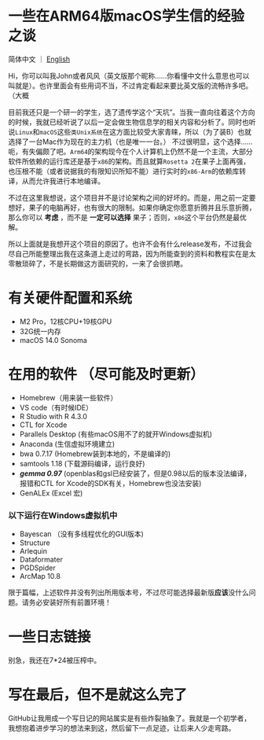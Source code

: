 # 一些在ARM64版macOS学生信的经验之谈

  简体中文 ｜ [English](README.md)

  Hi，你可以叫我John或者风风（英文版那个昵称……你看懂中文什么意思也可以叫就是）。也许里面会有些用词不当，不过肯定看起来要比英文版的流畅许多吧。（大概

  目前我还只是一个研一的学生，选了遗传学这个“天坑”。当我一直向往着这个方向的时候，我就已经听说了以后一定会做生物信息学的相关内容和分析了。同时也听说`Linux`和`macOS`这些`类Unix系统`在这方面比较受大家青睐，所以（为了装B）也就选择了一台Mac作为现在的主力机（也是唯一一台。）
  不过很明显，这个选择……呃，有失偏颇了吧。`Arm64`的架构现今在个人计算机上仍然不是一个主流，大部分软件所依赖的运行库还是基于`x86`的架构。而且就算`Rosetta 2`在果子上面再强，也压根不能（或者说据我的有限知识所知不能）进行实时的`x86-Arm`的依赖库转译，从而允许我进行本地编译。

  不过在这里我想说，这个项目并不是讨论架构之间的好坏的。而是，用之前一定要想好，果子的电脑再好，也有很大的限制。如果你确定你愿意折腾并且乐意折腾，那么你可以 **考虑** ，而不是 **一定可以选择** 果子；否则，`x86`这个平台仍然是最优解。

  所以上面就是我想开这个项目的原因了。也许不会有什么release发布，不过我会尽自己所能整理出我在这条道上走过的弯路，因为所能查到的资料和教程实在是太零散琐碎了，不是长期做这方面研究的，一来了会很抓瞎。

# 有关硬件配置和系统

- M2 Pro，12核CPU+19核GPU
- 32G统一内存
- macOS 14.0 Sonoma

# 在用的软件 （尽可能及时更新）

- Homebrew（用来装一些软件）
- VS code（有时候IDE）
- R Studio with R 4.3.0
- CTL for Xcode
- Parallels Desktop (有些macOS用不了的就开Windows虚拟机)
- Anaconda (生信虚拟环境建立)
- bwa 0.7.17 (Homebrew装到本地的，不是编译的)
- samtools 1.18 (下载源码编译，运行良好)
- ***gemma 0.97*** (openblas和gsl已经安装了，但是0.98以后的版本没法编译，报错和CTL for Xcode的SDK有关，Homebrew也没法安装)
- GenALEx (Excel 宏)

### 以下运行在Windows虚拟机中
- Bayescan （没有多线程优化的GUI版本)
- Structure 
- Arlequin 
- Dataformater 
- PGDSpider 
- ArcMap 10.8

限于篇幅，上述软件并没有列出所用版本号，不过尽可能选择最新版**应该**没什么问题。请务必安装好所有前置环境！

# 一些日志链接

别急，我还在7*24被压榨中。

# 写在最后，但不是就这么完了

GitHub让我用成一个写日记的网站属实是有些炸裂抽象了。我就是一个初学者，我想抱着进步学习的想法来到这，然后留下一点足迹，让后来人少走弯路。
